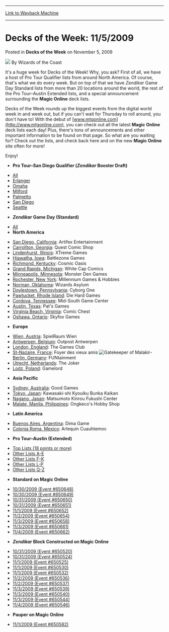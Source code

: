 
---
[Link to Wayback Machine](https://web.archive.org/web/20220127130019/https://magic.wizards.com/en/articles/archive/decks-week/decks-week-1152009-2009-11-05)

[_metadata_:author]:- "Wizards of the Coast"
[_metadata_:description]:- "It's a huge week for Decks of the Week! Why, you ask? First of all, we have a host of Pro Tour Qualifier lists from around North America. Of course, that's what we do every week. But on top of that we have Zendikar Game Day Standard lists from more than 20 locations around the world, the rest of the Pro Tour–Austin Extended lists, and a special announcement surrounding the"
[_metadata_:generator]:- "Drupal 7 (http://drupal.org)"
[_metadata_:node]:- "600141"
[_metadata_:publish_date]:- "2009-11-05"
[_metadata_:source]:- "div-main-content"
[_metadata_:title]:- "Decks of the Week: 11/5/2009"
[_metadata_:wayback_capture_timestamp]:- "2022-01-27 13:00:19"
[_metadata_:wayback_raw_url]:- "https://web.archive.org/web/20220127130019id_/https://magic.wizards.com/en/articles/archive/decks-week/decks-week-1152009-2009-11-05"
[_metadata_:wayback_url]:- "https://magic.wizards.com/en/articles/archive/decks-week/decks-week-1152009-2009-11-05"
---


Decks of the Week: 11/5/2009
============================



 Posted in **Decks of the Week**
 on November 5, 2009 






![](https://media.magic.wizards.com/styles/auth_small/public/images/person/wizards_author.jpg)
By Wizards of the Coast











It's a huge week for Decks of the Week! Why, you ask? First of all, we have a host of Pro Tour Qualifier lists from around North America. Of course, that's what we do every week. But on top of that we have *Zendikar* Game Day Standard lists from more than 20 locations around the world, the rest of the Pro Tour–Austin Extended lists, and a special announcement surrounding the **Magic Online** deck lists. 


Decks of the Week rounds up the biggest events from the digital world week in and week out, but if you can't wait for Thursday to roll around, you don't have to! With the debut of [www.mtgonline.com](http://www.mtgonline.com), you can check out all the latest **Magic Online** deck lists each day! Plus, there's tons of announcements and other important information to be found on that page. So what are you waiting for? Check out the lists, and check back here and on the new **Magic Online** site often for more!


Enjoy!


* **Pro Tour–San Diego Qualifier (*Zendikar* Booster Draft)**
+ [All](/en/events/coverage/pro-tour%E2%80%93san-diego-qualifying-season-top-8-decklists)
+ [Erlanger](/en/articles/archive/event-coverage/pro-tour%E2%80%93san-diego-qualifying-season-top-8-decklists-2009-11-04-4)
+ [Omaha](/en/articles/archive/event-coverage/pro-tour%E2%80%93san-diego-qualifying-season-top-8-decklists-2009-11-04-0)
+ [Milford](/en/articles/archive/event-coverage/pro-tour%E2%80%93san-diego-qualifying-season-top-8-decklists-2009-11-04)
+ [Palmetto](/en/articles/archive/event-coverage/pro-tour%E2%80%93san-diego-qualifying-season-top-8-decklists-2009-11-04-3)
+ [San Diego](/en/articles/archive/event-coverage/pro-tour%E2%80%93san-diego-qualifying-season-top-8-decklists-2009-11-04-1)
+ [Seattle](/en/articles/archive/event-coverage/pro-tour%E2%80%93san-diego-qualifying-season-top-8-decklists-2009-11-04-2)

* ***Zendikar* Game Day (Standard)**
+ [All](/en/events/coverage/zendikar-game-day)
+ **North America**
- [San Diego, California](/en/articles/archive/event-coverage/zendikar-game-day-artifex-entertainment-san-diego-california-2009-11): Artifex Entertainment
- [Carrollton, Georgia](/en/articles/archive/event-coverage/zendikar-game-day-quest-comic-shop-carrollton-georgia-2009-11-03): Quest Comic Shop
- [Lindenhurst, Illinois](/en/articles/archive/event-coverage/zendikar-game-day-xtreme-games-lindenhurst-illinois-2009-11-03): XTreme Games
- [Hiawatha, Iowa](/en/articles/archive/event-coverage/zendikar-game-day-battlezone-games-hiawatha-iowa-2009-11-03): Battlezone Games
- [Richmond, Kentucky](/en/articles/archive/event-coverage/zendikar-game-day-cosmic-oasis-richmond-kentucky-2009-11-04): Cosmic Oasis
- [Grand Rapids, Michigan](/en/articles/archive/event-coverage/zendikar-game-day-white-cap-comics-grand-rapids-michigan-2009-11-03): White Cap Comics
- [Minneapolis, Minnesota](/en/articles/archive/event-coverage/zendikar-game-day-monster-den-games-minneapolis-minnesota-2009-11-03): Monster Den Games
- [Rochester, New York](/en/articles/archive/event-coverage/zendikar-game-day-millennium-games-and-hobbies-rochester-new-york): Millennium Games & Hobbies
- [Norman, Oklahoma](/en/articles/archive/event-coverage/zendikar-game-day-wizards-asylum-norman-oklahoma-2009-11-03): Wizards Asylum
- [Doylestown, Pennsylvania](/en/articles/archive/event-coverage/zendikar-game-day-cyborg-one-doylestown-pennsylvania-2009-11-03): Cyborg One
- [Pawtucket, Rhode Island](/en/articles/archive/event-coverage/zendikar-game-day-die-hard-games-pawtucket-rhode-island-2009-11-03): Die Hard Games
- [Cordova, Tennessee](/en/articles/archive/event-coverage/zendikar-game-day-mid-south-game-center-cordova-tennessee-2009-11-03): Mid-South Game Center
- [Austin, Texas](/en/articles/archive/event-coverage/zendikar-game-day-pats-games-austin-texas-2009-11-03): Pat's Games
- [Virginia Beach, Virginia](/en/articles/archive/event-coverage/zendikar-game-day-comic-chest-virginia-beach-virginia-2009-11-03): Comic Chest
- [Oshawa, Ontario](/en/articles/archive/event-coverage/zendikar-game-day-skyfox-games-oshawa-ontario-2009-11-03): Skyfox Games

+ **Europe**
- [Wien, Austria](/en/articles/archive/event-coverage/zendikar-game-day-spielraum-wien-wien-austria-2009-11-03): SpielRaum Wien
- [Antwerpen, Belgium](/en/articles/archive/event-coverage/zendikar-game-day-outpost-antwerpen-antwerpen-belgium-2009-11-03): Outpost Antwerpen
- [London, England](/en/articles/archive/event-coverage/zendikar-game-day-games-club-london-2009-11-03): The Games Club
- [St-Nazaire, France](/en/articles/archive/event-coverage/zendikar-game-day-foyer-des-vieux-amis-st-nazaire-france-2009-11-03): Foyer des vieux amis
![Gatekeeper of Malakir](http://gatherer.wizards.com/Handlers/Image.ashx?type=card&name=Gatekeeper+of+Malakir)- [Berlin, Germany](/en/articles/archive/event-coverage/zendikar-game-day-funtainment-berlin-2009-11-03): FUNtainment
- [Utrecht, Netherlands](/en/articles/archive/event-coverage/zendikar-game-day-joker-utrecht-netherlands-2009-11-03): The Joker
- [Lodz, Poland](/en/articles/archive/event-coverage/zendikar-game-day-gamelord-lodz-poland-2009-11-03): Gamelord

+ **Asia Pacific**
- [Sydney, Australia](/en/articles/archive/event-coverage/zendikar-game-day-good-games-sydney-australia-2009-11-03): Good Games
- [Tokyo, Japan](/en/articles/archive/event-coverage/zendikar-game-day-kawasaki-shi-kyouiku-bunka-kaikan-tokyo-2009-11-03): Kawasaki-shi Kyouiku Bunka Kaikan
- [Nagano, Japan](/en/articles/archive/event-coverage/zendikar-game-day-matsumoto-kinrou-fukushi-center-nagano-ken-2009-11): Matsumoto Kinrou Fukushi Center
- [Malate, Manila, Philippines](/en/articles/archive/event-coverage/zendikar-game-day-ongkecos-hobby-shop-malate-manila-2009-11-03): Ongkeco's Hobby Shop

+ **Latin America**
- [Buenos Aires, Argentina](/en/articles/archive/event-coverage/zendikar-game-day-dima-game-buenos-aires-argentina-2009-11-03): Dima Game
- [Colonia Roma, Mexico](/en/articles/archive/event-coverage/zendikar-game-day-arlequin-cuauhtemoc-colonia-roma-mexico-2009-11-03): Arlequin Cuauhtemoc

* **Pro Tour–Austin (Extended)**
+ [Top Lists (18 points or more)](/en/articles/archive/event-coverage/pro-tour%E2%80%93austin-top-extended-deck-lists-2009-10-18)
+ [Other Lists A-E](/en/articles/archive/event-coverage/pro-tour%E2%80%93austin-extended-deck-lists-e-2009-10-18)
+ [Other Lists F-K](/en/articles/archive/event-coverage/pro-tour%E2%80%93austin-extended-deck-lists-f-k-2009-10-18)
+ [Other Lists L-P](/en/articles/archive/event-coverage/pro-tour%E2%80%93austin-extended-deck-lists-e-2009-10-18-0)
+ [Other Lists Q-Z](/en/articles/archive/event-coverage/pro-tour%E2%80%93austin-extended-deck-lists-q-z-2009-10-18)

* **Standard on Magic Online**
+ [10/30/2009 (Event #650648)](http://archive.wizards.com/Magic/Digital/MagicOnlineTourn.aspx?x=mtg/digital/magiconline/tourn/650648)
+ [10/30/2009 (Event #650649)](http://archive.wizards.com/Magic/Digital/MagicOnlineTourn.aspx?x=mtg/digital/magiconline/tourn/650649)
+ [10/31/2009 (Event #650650)](http://archive.wizards.com/Magic/Digital/MagicOnlineTourn.aspx?x=mtg/digital/magiconline/tourn/650650)
+ [10/31/2009 (Event #650651)](http://archive.wizards.com/Magic/Digital/MagicOnlineTourn.aspx?x=mtg/digital/magiconline/tourn/650651)
+ [11/1/2009 (Event #650652)](http://archive.wizards.com/Magic/Digital/MagicOnlineTourn.aspx?x=mtg/digital/magiconline/tourn/650652)
+ [11/2/2009 (Event #650654)](http://archive.wizards.com/Magic/Digital/MagicOnlineTourn.aspx?x=mtg/digital/magiconline/tourn/650654)
+ [11/3/2009 (Event #650658)](http://archive.wizards.com/Magic/Digital/MagicOnlineTourn.aspx?x=mtg/digital/magiconline/tourn/650658)
+ [11/3/2009 (Event #650661)](http://archive.wizards.com/Magic/Digital/MagicOnlineTourn.aspx?x=mtg/digital/magiconline/tourn/650661)
+ [11/4/2009 (Event #650662)](http://archive.wizards.com/Magic/Digital/MagicOnlineTourn.aspx?x=mtg/digital/magiconline/tourn/650662)

* ***Zendikar* Block Constructed on Magic Online**
+ [10/31/2009 (Event #650520)](http://archive.wizards.com/Magic/Digital/MagicOnlineTourn.aspx?x=mtg/digital/magiconline/tourn/650520)
+ [10/31/2009 (Event #650524)](http://archive.wizards.com/Magic/Digital/MagicOnlineTourn.aspx?x=mtg/digital/magiconline/tourn/650524)
+ [11/1/2009 (Event #650525)](http://archive.wizards.com/Magic/Digital/MagicOnlineTourn.aspx?x=mtg/digital/magiconline/tourn/650525)
+ [11/1/2009 (Event #650530)](http://archive.wizards.com/Magic/Digital/MagicOnlineTourn.aspx?x=mtg/digital/magiconline/tourn/650530)
+ [11/1/2009 (Event #650532)](http://archive.wizards.com/Magic/Digital/MagicOnlineTourn.aspx?x=mtg/digital/magiconline/tourn/650532)
+ [11/2/2009 (Event #650536)](http://archive.wizards.com/Magic/Digital/MagicOnlineTourn.aspx?x=mtg/digital/magiconline/tourn/650536)
+ [11/2/2009 (Event #650537)](http://archive.wizards.com/Magic/Digital/MagicOnlineTourn.aspx?x=mtg/digital/magiconline/tourn/650537)
+ [11/3/2009 (Event #650539)](http://archive.wizards.com/Magic/Digital/MagicOnlineTourn.aspx?x=mtg/digital/magiconline/tourn/650539)
+ [11/3/2009 (Event #650540)](http://archive.wizards.com/Magic/Digital/MagicOnlineTourn.aspx?x=mtg/digital/magiconline/tourn/650540)
+ [11/3/2009 (Event #650544)](http://archive.wizards.com/Magic/Digital/MagicOnlineTourn.aspx?x=mtg/digital/magiconline/tourn/650544)
+ [11/4/2009 (Event #650546)](http://archive.wizards.com/Magic/Digital/MagicOnlineTourn.aspx?x=mtg/digital/magiconline/tourn/650546)

* **Pauper on Magic Online**
+ [11/1/2009 (Event #650582)](http://archive.wizards.com/Magic/Digital/MagicOnlineTourn.aspx?x=mtg/digital/magiconline/tourn/650582)






